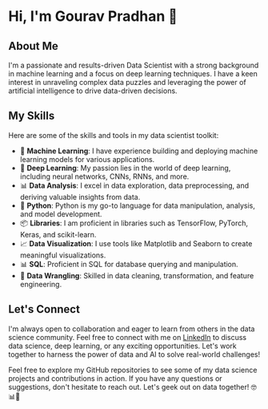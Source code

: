 # Hi, I'm Gourav Pradhan 👋

## About Me

I'm a passionate and results-driven Data Scientist with a strong background in machine learning and a focus on deep learning techniques. I have a keen interest in unraveling complex data puzzles and leveraging the power of artificial intelligence to drive data-driven decisions.

## My Skills

Here are some of the skills and tools in my data scientist toolkit:

- 🤖 **Machine Learning**: I have experience building and deploying machine learning models for various applications.
- 🧠 **Deep Learning**: My passion lies in the world of deep learning, including neural networks, CNNs, RNNs, and more.
- 📊 **Data Analysis**: I excel in data exploration, data preprocessing, and deriving valuable insights from data.
- 🐍 **Python**: Python is my go-to language for data manipulation, analysis, and model development.
- 📦 **Libraries**: I am proficient in libraries such as TensorFlow, PyTorch, Keras, and scikit-learn.
- 📈 **Data Visualization**: I use tools like Matplotlib and Seaborn to create meaningful visualizations.
- 📊 **SQL**: Proficient in SQL for database querying and manipulation.
- 🧮 **Data Wrangling**: Skilled in data cleaning, transformation, and feature engineering.

## Let's Connect

I'm always open to collaboration and eager to learn from others in the data science community. Feel free to connect with me on [LinkedIn](https://www.linkedin.com/in/gourav07/) to discuss data science, deep learning, or any exciting opportunities. Let's work together to harness the power of data and AI to solve real-world challenges!

Feel free to explore my GitHub repositories to see some of my data science projects and contributions in action. If you have any questions or suggestions, don't hesitate to reach out. Let's geek out on data together! 🤓📊🤖
